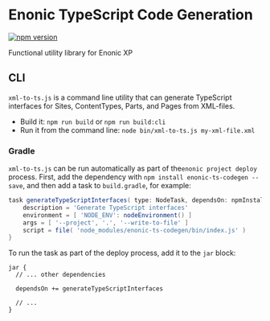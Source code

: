 # Enonic TypeScript Code Generation

[![npm version](https://badge.fury.io/js/enonic-ts-codegen.svg)](https://badge.fury.io/js/enonic-ts-codegen)

Functional utility library for Enonic XP

## CLI

`xml-to-ts.js` is a command line utility that can generate TypeScript interfaces
for Sites, ContentTypes, Parts, and Pages from XML-files.

- Build it: `npm run build` or `npm run build:cli`
- Run it from the command line: `node bin/xml-to-ts.js my-xml-file.xml`

### Gradle

`xml-to-ts.js` can be run automatically as part of the`enonic project deploy`
process. First, add the dependency with `npm install enonic-ts-codegen --save`, and then
add a task to `build.gradle`, for example:

```groovy
task generateTypeScriptInterfaces( type: NodeTask, dependsOn: npmInstall ) {
    description = 'Generate TypeScript interfaces'
    environment = [ 'NODE_ENV': nodeEnvironment() ]
    args = [ '--project', '.', '--write-to-file' ]
    script = file( 'node_modules/enonic-ts-codegen/bin/index.js' )
}
```

To run the task as part of the deploy process, add it to the `jar` block:

```
jar {
  // ... other dependencies

  dependsOn += generateTypeScriptInterfaces

  // ...
}
```
